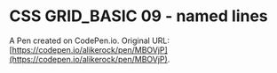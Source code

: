 # CSS GRID_BASIC 09 - named lines

A Pen created on CodePen.io. Original URL: [https://codepen.io/alikerock/pen/MBOVjP](https://codepen.io/alikerock/pen/MBOVjP).


